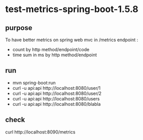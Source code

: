 # test-metrics-spring-boot-1.5.8

purpose
-------
To have better metrics on spring web mvc in /metrics endpoint :
* count by http method/endpoint/code
* time sum in ms by http method/endpoint

run
---
* mvn spring-boot:run
* curl -u api:api http://localhost:8080/user/1
* curl -u api:api http://localhost:8080/user/2
* curl -u api:api http://localhost:8080/users
* curl -u api:api http://localhost:8080/blabla

check
-----
curl http://localhost:8090/metrics